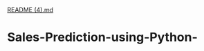 [README (4).md](https://github.com/ashleshanakti/Sales-Prediction-using-Python-/files/11342595/README.4.md)
# Sales-Prediction-using-Python-
